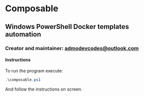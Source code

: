 # Composable

## Windows PowerShell Docker templates automation

### Creator and maintainer: <admodevcodes@outlook.com>

#### Instructions

To run the program execute:

```powershell
.\composable.ps1
```

And follow the instructions on screen.